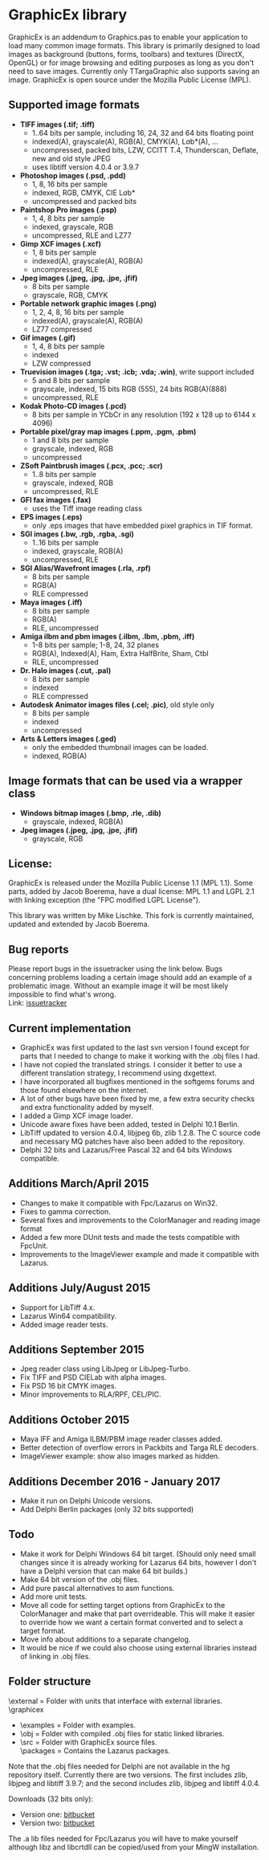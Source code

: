GraphicEx library
=================

GraphicEx is an addendum to Graphics.pas to enable your
application to load many common image formats. This library is
primarily designed to load images as background (buttons, forms,
toolbars) and textures (DirectX, OpenGL) or for image browsing
and editing purposes as long as you don't need to save images.
Currently only TTargaGraphic also supports saving an image.
GraphicEx is open source under the Mozilla Public License (MPL).

Supported image formats
-----------------------

* **TIFF images (.tif; .tiff)**
    + 1..64 bits per sample, including 16, 24, 32 and 64 bits floating point
    + indexed(A), grayscale(A), RGB(A), CMYK(A), L*a*b*(A), ...
    + uncompressed, packed bits, LZW, CCITT T.4, Thunderscan, Deflate, new and old style JPEG
    + uses libtiff version 4.0.4 or 3.9.7
* **Photoshop images (.psd, .pdd)**
    + 1, 8, 16 bits per sample
    + indexed, RGB, CMYK, CIE L*a*b*
    + uncompressed and packed bits
* **Paintshop Pro images (.psp)**
    + 1, 4, 8 bits per sample
    + indexed, grayscale, RGB
    + uncompressed, RLE and LZ77
* **Gimp XCF images (.xcf)**
    + 1, 8 bits per sample
    + indexed(A), grayscale(A), RGB(A)
    + uncompressed, RLE
* **Jpeg images (.jpeg, .jpg, .jpe, .jfif)**
	+ 8 bits per sample
    + grayscale, RGB, CMYK
* **Portable network graphic images (.png)**
    + 1, 2, 4, 8, 16 bits per sample
    + indexed(A), grayscale(A), RGB(A)
	+ LZ77 compressed
* **Gif images (.gif)**
    + 1, 4, 8 bits per sample
	+ indexed
	+ LZW compressed
* **Truevision images (.tga; .vst; .icb; .vda; .win)**, write support included
    + 5 and 8 bits per sample
    + grayscale, indexed, 15 bits RGB (555), 24 bits RGB(A)(888)
    + uncompressed, RLE
* **Kodak Photo-CD images (.pcd)**
    + 8 bits per sample in YCbCr in any resolution (192 x 128 up to 6144 x 4096)
* **Portable pixel/gray map images (.ppm, .pgm, .pbm)**
    + 1 and 8 bits per sample
    + grayscale, indexed, RGB
	+ uncompressed
* **ZSoft Paintbrush images (.pcx, .pcc; .scr)**
    + 1..8 bits per sample
    + grayscale, indexed, RGB
    + uncompressed, RLE
* **GFI fax images (.fax)**
	+ uses the Tiff image reading class
* **EPS images (.eps)**
	+ only .eps images that have embedded pixel graphics in TIF format.
* **SGI images (.bw, .rgb, .rgba, .sgi)**
    + 1..16 bits per sample
    + indexed, grayscale, RGB(A)
    + uncompressed, RLE
* **SGI Alias/Wavefront images (.rla, .rpf)**
    + 8 bits per sample
	+ RGB(A)
	+ RLE compressed
* **Maya images (.iff)**
    + 8 bits per sample
	+ RGB(A)
	+ RLE, uncompressed
* **Amiga ilbm and pbm images (.ilbm, .lbm, .pbm, .iff)**
    + 1-8 bits per sample; 1-8, 24, 32 planes
	+ RGB(A), Indexed(A), Ham, Extra HalfBrite, Sham, Ctbl
	+ RLE, uncompressed
* **Dr. Halo images (.cut, .pal)**
    + 8 bits per sample
	+ indexed
	+ RLE compressed
* **Autodesk Animator images files (.cel; .pic)**, old style only    
    + 8 bits per sample
	+ indexed
	+ uncompressed
* **Arts & Letters images (.ged)**
    + only the embedded thumbnail images can be loaded.
    + indexed, RGB(A)

Image formats that can be used via a wrapper class
--------------------------------------------------

* **Windows bitmap images (.bmp, .rle, .dib)**
    + grayscale, indexed, RGB(A)
* **Jpeg images (.jpeg, .jpg, .jpe, .jfif)**
    + grayscale, RGB

License:
--------
GraphicEx is released under the Mozilla Public License 1.1 (MPL 1.1).
Some parts, added by Jacob Boerema, have a dual license: MPL 1.1 and
LGPL 2.1 with linking exception (the "FPC modified LGPL License").

This library was written by Mike Lischke.
This fork is currently maintained, updated and extended by Jacob Boerema.

Bug reports
-----------
Please report bugs in the issuetracker using the link below. Bugs concerning
problems loading a certain image should add an example of a problematic image.
Without an example image it will be most likely impossible to find
what's wrong.    
Link: [issuetracker](https://bitbucket.org/jacobb/graphicex/issues?status=new&status=open)

Current implementation
----------------------
* GraphicEx was first updated to the last svn version I found except for parts
that I needed to change to make it working with the .obj files I had.
* I have not copied the translated strings. I consider it better to use a
different translation strategy, I recommend using dxgettext.
* I have incorporated all bugfixes mentioned in the softgems forums and those
found elsewhere on the internet.
* A lot of other bugs have been fixed by me, a few extra security checks and 
extra functionality added by myself.
* I added a Gimp XCF image loader.
* Unicode aware fixes have been added, tested in Delphi 10.1 Berlin.
* LibTiff updated to version 4.0.4, libjpeg 6b, zlib 1.2.8. The C source code
and necessary MQ patches have also been added to the repository.
* Delphi 32 bits and Lazarus/Free Pascal 32 and 64 bits Windows compatible.

Additions March/April 2015
--------------------------
* Changes to make it compatible with Fpc/Lazarus on Win32.
* Fixes to gamma correction.
* Several fixes and improvements to the ColorManager and reading image format
* Added a few more DUnit tests and made the tests compatible with FpcUnit.
* Improvements to the ImageViewer example and made it compatible with Lazarus.

Additions July/August 2015
--------------------------
* Support for LibTiff 4.x.
* Lazarus Win64 compatibility.
* Added image reader tests.

Additions September 2015
------------------------
* Jpeg reader class using LibJpeg or LibJpeg-Turbo.
* Fix TIFF and PSD CIELab with alpha images.
* Fix PSD 16 bit CMYK images.
* Minor improvements to RLA/RPF, CEL/PIC.

Additions October 2015
----------------------
* Maya IFF and Amiga ILBM/PBM image reader classes added.
* Better detection of overflow errors in Packbits and Targa RLE decoders.
* ImageViewer example: show also images marked as hidden.

Additions December 2016 - January 2017
--------------------------------------
* Make it run on Delphi Unicode versions.
* Add Delphi Berlin packages (only 32 bits supported)

Todo
----
* Make it work for Delphi Windows 64 bit target. (Should only need small changes
  since it is already working for Lazarus 64 bits, however I don't have a Delphi
  version that can make 64 bit builds.)
* Make 64 bit version of the .obj files.
* Add pure pascal alternatives to asm functions.
* Add more unit tests.
* Move all code for setting target options from GraphicEx to the ColorManager and
  make that part overrideable. This will make it easier to override how we want
  a certain format converted and to select a target format.
* Move info about additions to a separate changelog.
* It would be nice if we could also choose using external libraries instead of
  linking in .obj files.

Folder structure
----------------
\external = Folder with units that interface with external libraries.    
\graphicex    
- \examples = Folder with examples.    
- \obj = Folder with compiled .obj files for static linked libraries.    
- \src = Folder with GraphicEx source files.    
\packages = Contains the Lazarus packages.

Note that the .obj files needed for Delphi are not available in the hg repository itself.
Currently there are two versions. The first includes zlib, libjpeg and libtiff 3.9.7;
and the second includes zlib, libjpeg and libtiff 4.0.4.    

Downloads (32 bits only):    

* Version one: [bitbucket](https://bitbucket.org/jacobb/graphicex/downloads/obj\_libtiff\_397.zip)    
* Version two: [bitbucket](https://bitbucket.org/jacobb/graphicex/downloads/obj\_libtiff\_404.zip)    

The .a lib files needed for Fpc/Lazarus you will have to make yourself although
libz and libcrtdll can be copied/used from your MingW installation.
